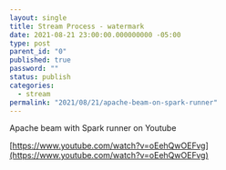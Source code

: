 ```yaml
---
layout: single
title: Stream Process - watermark
date: 2021-08-21 23:00:00.000000000 -05:00
type: post
parent_id: "0"
published: true
password: ""
status: publish
categories:
  - stream
permalink: "2021/08/21/apache-beam-on-spark-runner"
---
```


Apache beam with Spark runner on Youtube

[https://www.youtube.com/watch?v=oEehQwOEFvg](https://www.youtube.com/watch?v=oEehQwOEFvg)
